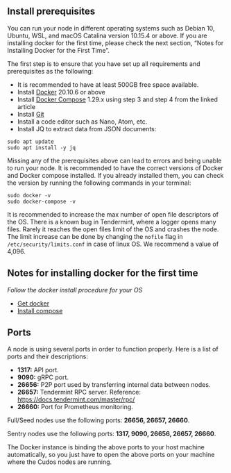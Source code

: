 
## Install prerequisites

You can run your node in different operating systems such as Debian 10, Ubuntu, WSL, and macOS Catalina version 10.15.4 or above. If you are installing docker for the first time, please check the next section, “Notes for Installing Docker for the First Time”.

The first step is to ensure that you have set up all requirements and prerequisites as the following:

- It is recommended to have at least 500GB free space available.
- Install [Docker](https://docs.docker.com/engine/install/) 20.10.6 or above
- Install [Docker Compose](https://www.devopsroles.com/how-to-install-docker-compose-on-ubuntu/) 1.29.x using step 3 and step 4 from the linked article
- Install [Git](https://github.com/git-guides/install-git)
- Install a code editor such as Nano, Atom, etc.
- Install JQ to extract data from JSON documents:
```
sudo apt update
sudo apt install -y jq
```

Missing any of the prerequisites above can lead to errors and being unable to run your node. It is recommended to have the correct versions of Docker and Docker compose installed. If you already installed them, you can check the version by running the following commands in your terminal:
```
sudo docker -v
sudo docker-compose -v
```

It is recommended to increase the max number of open file descriptors of the OS. There is a known bug in Tendermint, where a logger opens many files. Rarely it reaches the open files limit of the OS and crashes the node. The limit increase can be done by changing the `nofile` flag in `/etc/security/limits.conf` in case of linux OS. We recommend a value of 4,096.

## Notes for installing docker for the first time

<em>Follow the docker install procedure for your OS</em>

* [Get docker](https://docs.docker.com/get-docker/)
* [Install compose](https://docs.docker.com/compose/install/)

## Ports

A node is using several ports in order to function properly.
Here is a list of ports and their descriptions:

- **1317:** API port.
- **9090:** gRPC port.
- **26656:** P2P port used by transferring internal data between nodes.
- **26657:** Tendermint RPC server. Reference: <a href="https://docs.tendermint.com/master/rpc/">https://docs.tendermint.com/master/rpc/</a>
- **26660:** Port for Prometheus monitoring.

Full/Seed nodes use the following ports: **26656, 26657, 26660**.

Sentry nodes use the following ports: **1317, 9090, 26656, 26657, 26660**.

The Docker instance is binding the above ports to your host machine automatically, so you just have to open the above ports on your machine where the Cudos nodes are running.
